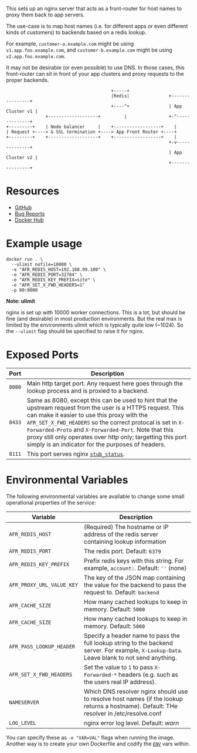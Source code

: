 This sets up an nginx server that acts as a front-router for host names to
proxy them back to app servers.

The use-case is to map host names (i.e. for different apps or even different kinds of customers)
to backends based on a redis lookup.

For example, `customer-a.example.com` might be using `v1.app.foo.example.com`, and
`customer-b.example.com` might be using `v2.app.foo.example.com`.

It may not be desirable (or even possible) to use DNS. In those cases, this front-router
can sit in front of your app clusters and proxy requests to the proper backends.


```
                                        +-----+
                                        |Redis|               +----------------+
                                        +----^+               | App Cluster v1 |
               +-------------------+         |                +-^--------------+
+---------+    | Node balancer     |    +------------------+    |
| Request +----> & SSL termination +----> App Front Router +----+
+---------+    +-------------------+    +------------------+    |
                                                              +-v--------------+
                                                              | App Cluster v2 |
                                                              +----------------+
```

# Resources

* [GitHub](https://github.com/chroder/docker-app-front-router)
* [Bug Reports](https://github.com/chroder/docker-app-front-router/issues)
* [Docker Hub](https://hub.docker.com/r/chroder/app-front-router/)

# Example usage

```
docker run . \
  --ulimit nofile=10000 \
  -e "AFR_REDIS_HOST=192.168.99.100" \
  -e "AFR_REDIS_PORT=32784" \
  -e "AFR_REDIS_KEY_PREFIX=site" \
  -e "AFR_SET_X_FWD_HEADERS=1"
  -p 80:8080
```

**Note: ulimit**

nginx is set up with 10000 worker connections. This is a lot, but should be fine (and desirable) in most production environments. But the real
max is limited by the environments ulimit which is typically quite low (~1024). So the `--ulimit` flag should be specified to raise it for
nginx.

# Exposed Ports

| Port   | Description                                                                                                                          |
| ------ | ------------------------------------------------------------------------------------------------------------------------------------ |
| `8080` | Main http target port. Any request here goes through the lookup process and is proxied to a backend.                                 |
| `8433` | Same as 8080, except this can be used to hint that the upstream request from the user is a HTTPS request. This can make it easier to use this proxy with the `AFR_SET_X_FWD_HEADERS` so the correct protocal is set in `X-Forwarded-Proto` and `X-Forwarded-Port`. Note that this proxy still only operates over http only; targetting this port simply is an indicator for the purposes of headers. |
| `8111` | This port serves nginx [`stub_status`](http://nginx.org/en/docs/http/ngx_http_stub_status_module.html).                              |

# Environmental Variables

The following environmental variables are available to change some small operational properties of the service:

| Variable                  | Description                                                                                                                                     |
| ------------------------- | ----------------------------------------------------------------------------------------------------------------------------------------------- |
| `AFR_REDIS_HOST`          | (Required) The hostname or IP address of the redis server containing lookup information                                                         |
| `AFR_REDIS_PORT`          | The redis port. Default: `6379`                                                                                                                 |
| `AFR_REDIS_KEY_PREFIX`    | Prefix redis keys with this string. For example, `account:`. Default: `''` (none)                                                               |
| `AFR_PROXY_URL_VALUE_KEY` | The key of the JSON map containing the value for the backend to pass the request to. Default: `backend`                                         |
| `AFR_CACHE_SIZE`          | How many cached lookups to keep in memory. Default: `5000`                                                                                      |
| `AFR_CACHE_SIZE`          | How many cached lookups to keep in memory. Default: `5000`                                                                                      |
| `AFR_PASS_LOOKUP_HEADER`  | Specify a header name to pass the full lookup string to the backend server. For example, `X-Lookup-Data`. Leave blank to not send anything.     |
| `AFR_SET_X_FWD_HEADERS`   | Set the value to `1` to pass `X-Forwarded-*` headers (e.g. such as the users real IP address).                                                  |
| `NAMESERVER`              | Which DNS resolver nginx should use to resolve host names (if the lookup returns a hostname). Default: THe resolver in /etc/resolve.conf        |
| `LOG_LEVEL`               | nginx error log level. Default: _warn_                                                                                                          |

You can specify these as `-e "VAR=VAL"` flags when running the image. Another way is to create your own Dockerfile and codify the [`ENV`](https://docs.docker.com/engine/reference/builder/#env)
vars within.
